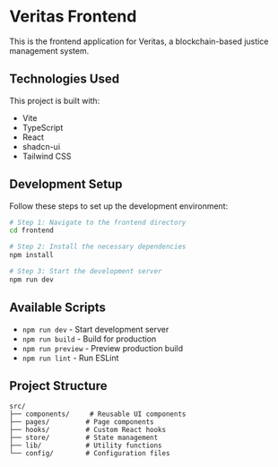 # Veritas Frontend

This is the frontend application for Veritas, a blockchain-based justice management system.

## Technologies Used

This project is built with:

- Vite
- TypeScript
- React
- shadcn-ui
- Tailwind CSS

## Development Setup

Follow these steps to set up the development environment:

```sh
# Step 1: Navigate to the frontend directory
cd frontend

# Step 2: Install the necessary dependencies
npm install

# Step 3: Start the development server
npm run dev
```

## Available Scripts

- `npm run dev` - Start development server
- `npm run build` - Build for production
- `npm run preview` - Preview production build
- `npm run lint` - Run ESLint

## Project Structure

```
src/
├── components/     # Reusable UI components
├── pages/         # Page components
├── hooks/         # Custom React hooks
├── store/         # State management
├── lib/           # Utility functions
└── config/        # Configuration files
```
